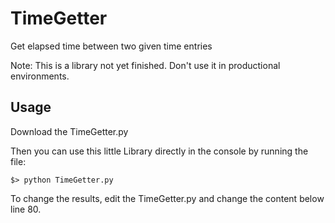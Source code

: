 # TimeGetter
Get elapsed time between two given time entries

Note: This is a library not yet finished. Don't use it in productional environments.

## Usage
Download the TimeGetter.py

Then you can use this little Library directly in the console by running the file:
```
$> python TimeGetter.py
```
To change the results, edit the TimeGetter.py and change the content below line 80.
